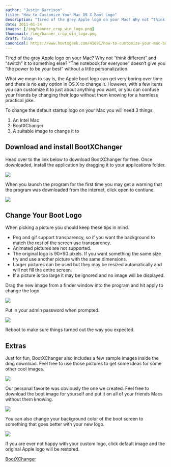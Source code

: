 ```yaml
---
author: "Justin Garrison"
title: "How to Customize Your Mac OS X Boot Logo"
description: "Tired of the grey Apple logo on your Mac? Why not “think different”"
date: 2011-01-24
images: [/img/banner_crop_win_logo.png]
thumbnail: /img/banner_crop_win_logo.png
draft: false
canonical: https://www.howtogeek.com/41091/how-to-customize-your-mac-boot-logo/
---
```


Tired of the grey Apple logo on your Mac? Why not “think different” and “switch” it to something else? “The notebook for everyone” doesn’t give you “the power to be your best” without a little personalization.

What we mean to say is, the Apple boot logo can get very boring over time and there is no easy option in OS X to change it. However, with a few items you can customize it to just about anything you want, or you can confuse your friends by changing their logo without them knowing for a harmless practical joke.

To change the default startup logo on your Mac you will need 3 things.

1.  An Intel Mac
2.  BootXChanger
3.  A suitable image to change it to

## Download and install BootXChanger

Head over to the link below to download BootXChanger for free. Once downloaded, install the application by dragging it to your applications folder.

![](/img/bootxchanger-dmg.png)

When you launch the program for the first time you may get a warning that the program was downloaded from the internet, click open to contiune.

![](/img/warning.png)

## Change Your Boot Logo

When picking a picture you should keep these tips in mind.

- Png and gif support transparency, so if you want the background to match the rest of the screen use transparency.
- Animated pictures are not supported.
- The original logo is 90×90 pixels. If you want something the same size try and use another picture with the same dimensions.
- Larger pictures can be used but they may be resized automatically and will not fill the entire screen.
- If a picture is too large it may be ignored and no image will be displayed.

Drag the new image from a finder window into the program and hit apply to change the logo.

![](/img/drag-and-drop.png)

Put in your admin password when prompted.

![](/img/admin-password.png)

Reboot to make sure things turned out the way you expected.

## Extras

Just for fun, BootXChanger also includes a few sample images inside the dmg download. Feel free to use those pictures to get some ideas for some other cool images.

![](/img/sample-images.png)

Our personal favorite was obviously the one we created. Feel free to download the boot image for yourself and put it on all of your friends Macs without them knowing.

![](/img/howtogeek-icon-color-small.png)

You can also change your background color of the boot screen to something that goes better with your new logo.

![](/img/background-color.png)

If you are ever not happy with your custom logo, click default image and the original Apple logo will be restored.

[BootXChanger](https://namedfork.net/bootxchanger)
